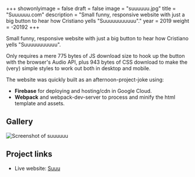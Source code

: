 +++
showonlyimage = false
draft = false
image = "suuuuuu.jpg"
title = "Suuuuuu.com"
description = "Small funny, responsive website with just a big button to hear how Cristiano yells \"Suuuuuuuuuuu\"."
year = 2019
weight = -20192
+++

Small funny, responsive website with just a big button to hear how Cristiano yells "Suuuuuuuuuuu".

Only requires a mere 775 bytes of JS download size to hook up the button with the browser's Audio API, plus 943 bytes of CSS download to make the (very) simple styles to work out both in desktop and mobile.

The website was quickly built as an afternoon-project-joke using:

* **Firebase** for deploying and hosting/cdn in Google Cloud.
* **Webpack** and webpack-dev-server to process and minify the html template and assets.

## Gallery

 ![Screenshot of suuuuuu](/project/suuuuuu/screen.jpg)


## Project links

* Live website: [Suuu](https://www.suuuuuu.com)
